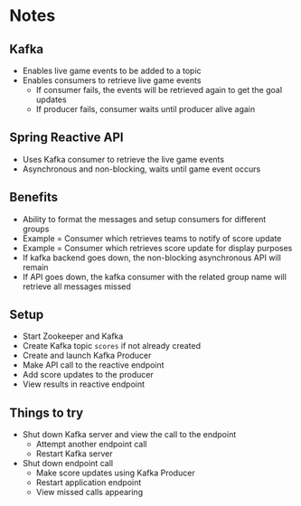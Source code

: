 # Notes
## Kafka
- Enables live game events to be added to a topic
- Enables consumers to retrieve live game events
  - If consumer fails, the events will be retrieved again to get the goal updates
  - If producer fails, consumer waits until producer alive again

## Spring Reactive API
- Uses Kafka consumer to retrieve the live game events
- Asynchronous and non-blocking, waits until game event occurs

## Benefits
- Ability to format the messages and setup consumers for different groups
- Example = Consumer which retrieves teams to notify of score update
- Example = Consumer which retrieves score update for display purposes
- If kafka backend goes down, the non-blocking asynchronous API will remain
- If API goes down, the kafka consumer with the related group name will retrieve all messages missed

## Setup
- Start Zookeeper and Kafka
- Create Kafka topic `scores` if not already created
- Create and launch Kafka Producer
- Make API call to the reactive endpoint
- Add score updates to the producer
- View results in reactive endpoint

## Things to try
- Shut down Kafka server and view the call to the endpoint
  - Attempt another endpoint call
  - Restart Kafka server
- Shut down endpoint call
  - Make score updates using Kafka Producer
  - Restart application endpoint
  - View missed calls appearing